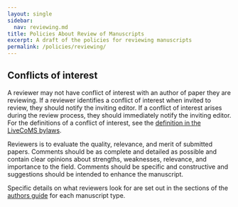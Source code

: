 ```yaml
---
layout: single
sidebar:
  nav: reviewing.md
title: Policies About Review of Manuscripts
excerpt: A draft of the policies for reviewing manuscripts
permalink: /policies/reviewing/
---
```


## Conflicts of interest

A reviewer may not have conflict of interest with an author of paper
they are reviewing. If a reviewer identifies a conflict of interest
when invited to review, they should notify the inviting editor. If a
conflict of interest arises during the review process, they should
immediately notify the inviting editor. For the definitions of a
conflict of interest, see the [definition in the LiveCoMS
bylaws](/policies/livecoms_bylaws/).


Reviewers is to evaluate the quality, relevance, and merit of
submitted papers. Comments should be as complete and detailed as
possible and contain clear opinions about strengths, weaknesses,
relevance, and importance to the field. Comments should be specific
and constructive and suggestions should be intended to enhance the
manuscript.

Specific details on what reviewers look for are set out in the
sections of the [authors guide](/authors/policies/) for each manuscript type.


